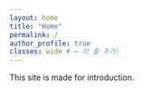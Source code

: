 ```yaml
---
layout: home
title: "Home"
permalink: /
author_profile: true
classes: wide # ← 이 줄 추가!
---
```

<!-- 
Welcome to F.E.E.L, Future Energy Electronics Lab! ⚡
<br>
안녕하세요, 차세대 에너지 전력 시스템 연구실에 오신걸 환영합니다!👋 -->

This site is made for introduction.
<br>
<!-- 이 페이지는 제 개인 소개를 위하여 만들어졌습니다. -->
